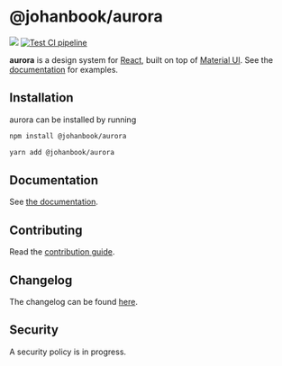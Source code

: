 # @johanbook/aurora

![](https://img.shields.io/npm/v/@johanbook/utils)
[![Test CI pipeline](https://github.com/johanbook/aurora/actions/workflows/test.yml/badge.svg)](https://github.com/johanbook/aurora/actions/workflows/test.yml)

**aurora** is a design system for [React](https://reactjs.org/), built on top of
[Material UI](https://mui.com/). See the
[documentation](https://johanbook.com/aurora) for examples.

## Installation

aurora can be installed by running

```sh
npm install @johanbook/aurora
```

```sh
yarn add @johanbook/aurora
```

## Documentation

See [the documentation](https://johanbook.com/aurora).

## Contributing

Read the [contribution guide](./CONTRIBUTING.md).

## Changelog

The changelog can be found [here](./CHANGELOG.md).

## Security

A security policy is in progress.
